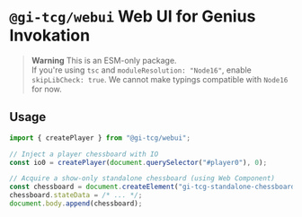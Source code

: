 # `@gi-tcg/webui` Web UI for Genius Invokation

> **Warning**
> This is an ESM-only package.  
> If you're using `tsc` and `moduleResolution: "Node16"`, enable `skipLibCheck: true`. We cannot make typings compatible with `Node16` for now.

## Usage

```js
import { createPlayer } from "@gi-tcg/webui";

// Inject a player chessboard with IO
const io0 = createPlayer(document.querySelector("#player0"), 0);

// Acquire a show-only standalone chessboard (using Web Component)
const chessboard = document.createElement("gi-tcg-standalone-chessboard");
chessboard.stateData = /* ... */;
document.body.append(chessboard);
```
